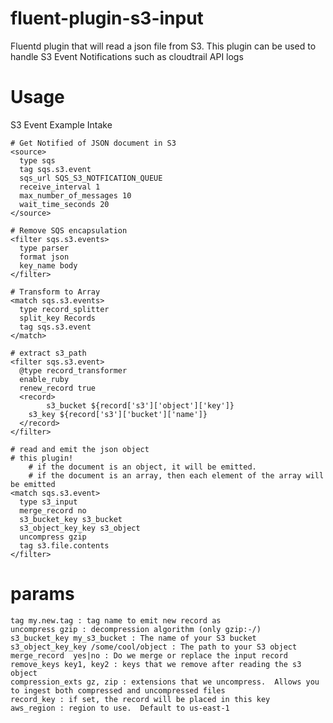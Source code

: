 # fluent-plugin-s3-input
Fluentd plugin that will read a json file from S3.  This plugin can be used to
handle S3 Event Notifications such as cloudtrail API logs

# Usage

S3 Event Example Intake 

	# Get Notified of JSON document in S3
	<source>
	  type sqs
	  tag sqs.s3.event
	  sqs_url SQS_S3_NOTFICATION_QUEUE
	  receive_interval 1
	  max_number_of_messages 10
	  wait_time_seconds 20
	</source>

	# Remove SQS encapsulation
	<filter sqs.s3.events>
	  type parser
	  format json
	  key_name body
	</filter>

	# Transform to Array
	<match sqs.s3.events>
	  type record_splitter
	  split_key Records
	  tag sqs.s3.event
	</match>

	# extract s3_path
	<filter sqs.s3.event>
	  @type record_transformer
	  enable_ruby
	  renew_record true
	  <record>
            s3_bucket ${record['s3']['object']['key']}
	    s3_key ${record['s3']['bucket']['name']}
	  </record>
	</filter>
	
	# read and emit the json object
	# this plugin!
        # if the document is an object, it will be emitted.
        # if the document is an array, then each element of the array will be emitted
	<match sqs.s3.event>
	  type s3_input
	  merge_record no
	  s3_bucket_key s3_bucket
	  s3_object_key_key s3_object
	  uncompress gzip
	  tag s3.file.contents
	</filter>

# params
    tag my.new.tag : tag name to emit new record as
    uncompress gzip : decompression algorithm (only gzip:-/)
    s3_bucket_key my_s3_bucket : The name of your S3 bucket
    s3_object_key_key /some/cool/object : The path to your S3 object
    merge_record  yes|no : Do we merge or replace the input record
    remove_keys key1, key2 : keys that we remove after reading the s3 object
    compression_exts gz, zip : extensions that we uncompress.  Allows you to ingest both compressed and uncompressed files
    record_key : if set, the record will be placed in this key 
    aws_region : region to use.  Default to us-east-1

